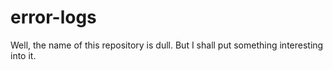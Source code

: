 # error-logs
Well, the name of this repository is dull. But I shall put something interesting into it.
